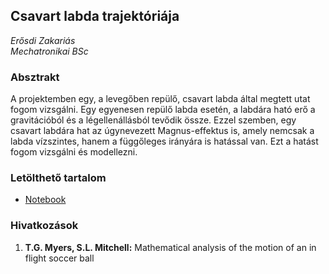 ## Csavart labda trajektóriája
_Erősdi Zakariás_  
_Mechatronikai BSc_

### Absztrakt
A projektemben egy, a levegőben repülő, csavart labda által megtett utat fogom vizsgálni. Egy egyenesen repülő labda esetén, a labdára ható erő a gravitációból és a légellenállásból tevődik össze. Ezzel szemben, egy csavart labdára hat az úgynevezett Magnus-effektus is, amely nemcsak a labda vízszintes, hanem a függőleges irányára is hatással van. Ezt a hatást fogom vizsgálni és modellezni.

### Letölthető tartalom
* [Notebook](./erosdi_zakarias_project.nb)

### Hivatkozások
1. __T.G. Myers, S.L. Mitchell:__ Mathematical analysis of the motion of an in flight soccer ball